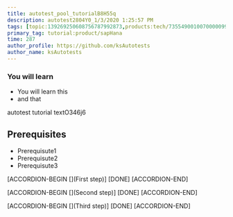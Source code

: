 ```yaml
---
title: autotest_pool_tutorialB8H55q
description: autotest2804Y0_1/3/2020 1:25:57 PM
tags: [topic:139269250608756787992873,products:tech/73554900100700000996,tutorial:experience/advanced]
primary_tag: tutorial:product/sapHana
time: 287
author_profile: https://github.com/ksAutotests
author_name: ksAutotests
---
```

### You will learn
- You will learn this
- and that

autotest tutorial textO346j6

## Prerequisites
- Prerequisute1
- Prerequisute2
- Prerequisute3

[ACCORDION-BEGIN [](First step)]
[DONE]
[ACCORDION-END]

[ACCORDION-BEGIN [](Second step)]
[DONE]
[ACCORDION-END]

[ACCORDION-BEGIN [](Third step)]
[DONE]
[ACCORDION-END]

